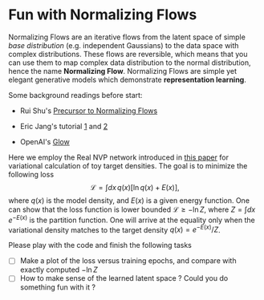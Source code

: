 # Fun with Normalizing Flows

Normalizing Flows are an iterative flows from the latent space of simple *base distribution* (e.g. independent Gaussians) to the data space with complex distributions. These flows are reversible, which means that you can use them to map complex data distribution to the normal distribution, hence the name **Normalizing Flow**. Normalizing Flows are simple yet elegant generative models which demonstrate **representation learning**.

Some background readings before start:

- Rui Shu's  [Precursor to Normalizing Flows](http://ruishu.io/2018/05/19/change-of-variables/)

- Eric Jang's tutorial  [1](https://blog.evjang.com/2018/01/nf1.html) and [2](https://blog.evjang.com/2018/01/nf2.html)

- OpenAI's [Glow](https://blog.openai.com/glow/)

Here we employ the Real NVP network introduced in [this paper](https://arxiv.org/abs/1605.08803) for variational calculation of toy target densities. The goal is to minimize the following loss
$$
\mathcal{L} = \int d x\, q(x) [\ln q(x) + E (x)],
$$
where $q(x)$ is the model density, and $E(x)$ is a given energy function. One can show that the loss function is lower bounded $\mathcal{L} \ge -\ln Z$, where  $Z = \int d x \, e^{-E(x)}$ is the partition function. One will  arrive at the equality only when the variational density matches to the target density $q(x) = e^{-E(x)}/Z$.

Please play with the code and finish the following tasks

- [ ] Make a plot of the loss versus training epochs, and compare with exactly computed $-\ln Z$
- [ ] How to make sense of the learned latent space ?  Could you do something fun with it ?
